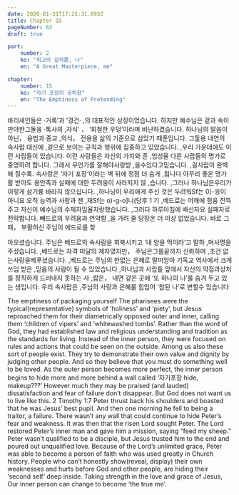 ```yaml
---
date: 2020-01-31T17:25:31.693Z
title: Chapter 15
pageNumber: 63
draft: true

part:
    number: 2
    ko: "최고의 걸작품, 나"
    en: "A Great Masterpiece, me"

chapter:
    number: 15
    ko: "자기 포장의 공허함"
    en: "The Emptiness of Pretending"
---
```

바리새인들은 ·거록’과 ’경건· ,의 대표적인 상징이었습니다. 하지만 예수님은 겉과 속이 판야한그돌융 ·톡사의 ,자식’ ， ‘회철한 우덩’이라며 비난하겼습니다. 하나님의 말씀이 아닌， 융법과 종교 ,의식， 전용을 삶의 기준으로 삼았기 때푼입니다. 그툴용 내연의 속사랍 대신에 ,겉으로 보이는 규칙과 행위에 집중하고 있었습니다. ,우리 가운데에도 이런 사랍들이 있습니다. 이런 사랑들은 자신의 가치와 존 ,엄성율 다른 사랍들의 명가로 중명하려 합니다. 그래서 무언가률 잘해야사랑받 ,을수있다고믿습니다. ,걸사랍이 완벽해 질수록. 속사랑은 ‘자기 포장‘이라는 벽 뒤에 정점 더 숨게 ,됩니다 아무리 좋온 명가활 받아도 용안족과 실패에 대한 두려웅이 사라지지 않 ,습니다. ,그러나 하나님은우리가 이렇게 삼기륭 바라지 않으십니다. ,하나닝이 우리애게 주신 것은 두려워Sf는 0)-응이 아니요 오직 능역과 사랑과 젠 ,재Sf는 o)-g-o]니(당후 1 기 ,베드로는 어깨에 힘융 잔뜩 주고 자신이 예수님의 수제자임율자랑했습니다. ,그러다 하루아침에 배신자요 실패자로 전락합니다. 빼드로의 우려융과 연약함 ,을 가려 줄 당장온 더 이상 없었습니다. 바로 그때， 부활허신 주님이 에드로를 찾

아오셨습니다. 주님은 베드로의 속사람을 회북시키고 ‘내 양을 먹이라’고 말하 ,며사명을주셨습니다. ,베드로는 자격 미달의 제자였지만， 주님은그를끝까지 신뢰하며 ,조건 없는사랑을베푸셨습니다. ,베드로는 주님의 한없는 은혜로 말미암아 기독교 역사에서 크게 쓰임 받은 ,믿옴의 사람이 될 수 있었습니다 ,하나님과 사랍틀 앞에서 자신의 약점과상처를 정직하게 드러내지 못하는 사 ,랍은， 내면 갚은 곳에 ‘또 하나의 나’룰 숨겨 두고 있는 생입니다. 우리 속사랍은 ,주님의 사랑과 은혜룰 힘입어 ‘참된 나’로 변할수 있습니다


The emptiness of packaging yourself
The pharisees were the typical(representative) symbols of ‘holiness’ and ‘piety’, but Jesus reproached them for their diametrically opposed outer and inner, calling them ‘children of vipers’ and ‘whitewashed tombs’. Rather than the word of God, they had established law and religious understanding and tradition as the standards for living. Instead of the inner person, they were focused on rules and actions that could be seen on the outside.
Among us also these sort of people exist. They try to demonstrate their own value and dignity by judging other people. And so they believe that you must do something well to be loved.
As the outer person becomes more perfect, the inner person begins to hide more and more behind a wall called ‘자기포장 hide, makeup???’ However much they may be praised (and lauded) dissatisfaction and fear of failure don’t disappear.
But God does not want us to live like this.
2 Timothy 1:7
Peter thrust back his shoulders and boasted that he was Jesus’ best pupil. And then one morning he fell to being a traitor, a failure. There wasn’t any wall that could continue to hide Peter’s fear and weakness. It was then that the risen Lord sought Peter. The Lord restored Peter’s inner man and gave him a mission, saying “feed my sheep.”
Peter wasn’t qualified to be a disciple, but Jesus trusted him to the end and poured out unqualified love.
Because of the Lord’s unlimited grace, Peter was able to become a person of faith who was used greatly in Church history.
People who can’t honestly show(reveal, display) their own weaknesses and hurts before God and other people, are hiding their ‘second self’ deep inside. Taking strength in the love and grace of Jesus, Our inner person can change to become ‘the true me’.
